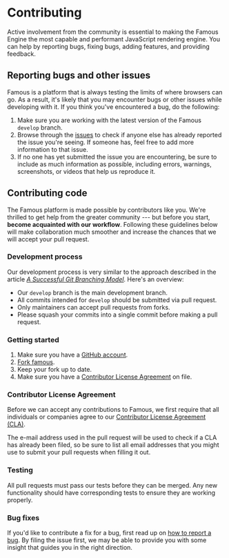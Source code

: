 # Contributing

Active involvement from the community is essential to making the Famous Engine the most capable and performant JavaScript rendering engine. You can help by reporting bugs, fixing bugs, adding features, and providing feedback.

## Reporting bugs and other issues

Famous is a platform that is always testing the limits of where browsers can go. As a result, it's likely that you may encounter bugs or other issues while developing with it. If you think you've encountered a bug, do the following:

1. Make sure you are working with the latest version of the Famous `develop` branch.
2. Browse through the [issues][1] to check if anyone else has already reported the issue you're seeing. If someone has, feel free to add more information to that issue.
3. If no one has yet submitted the issue you are encountering, be sure to include as much information as possible, including errors, warnings, screenshots, or videos that help us reproduce it.

## Contributing code

The Famous platform is made possible by contributors like you. We're thrilled to get help from the greater community --- but before you start, **become acquainted with our workflow**. Following these guidelines below will make collaboration much smoother and increase the chances that we will accept your pull request.

### Development process

Our development process is very similar to the approach described in the article [_A Successful Git Branching Model_][2]. Here's an overview:

* Our `develop` branch is the main development branch.
* All commits intended for `develop` should be submitted via pull request.
* Only maintainers can accept pull requests from forks.
* Please squash your commits into a single commit before making a pull request.

### Getting started

1. Make sure you have a [GitHub account][4].
2. [Fork famous][5].
3. Keep your fork up to date.
4. Make sure you have a [Contributor License Agreement][6] on file.

### Contributor License Agreement

Before we can accept any contributions to Famous, we first require that all individuals or companies agree to our [Contributor License Agreement (CLA)][6].

The e-mail address used in the pull request will be used to check if a CLA has already been filed, so be sure to list all email addresses that you might use to submit your pull requests when filling it out.

### Testing

All pull requests must pass our tests before they can be merged.  Any new functionality should have corresponding tests to ensure they are working properly.

### Bug fixes

If you'd like to contribute a fix for a bug, first read up on [how to report a bug][7]. By filing the issue first, we may be able to provide you with some insight that guides you in the right direction.

[1]: https://github.com/Famous/engine/issues
[2]: http://nvie.com/posts/a-successful-git-branching-model/
[3]: https://github.com/Famous/engine
[4]: https://github.com/signup/free
[5]: https://github.com/Famous/engine/fork
[6]: http://famous.org/cla
[7]: #how-to-report-a-bug